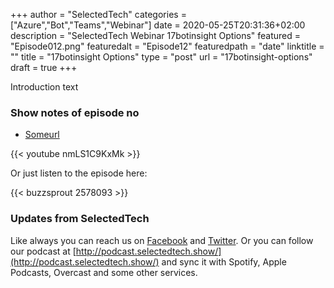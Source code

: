 +++
author = "SelectedTech"
categories = ["Azure","Bot","Teams","Webinar"]
date = 2020-05-25T20:31:36+02:00
description = "SelectedTech Webinar 17botinsight Options"
featured = "Episode012.png"
featuredalt = "Episode12"
featuredpath = "date"
linktitle = ""
title = "17botinsight Options"
type = "post"
url = "17botinsight-options"
draft = true
+++

Introduction text

### Show notes of episode no

- [Someurl](https://www.selectedtech.show)

{{< youtube nmLS1C9KxMk >}}

Or just listen to the episode here:

{{< buzzsprout 2578093 >}}

### Updates from SelectedTech

Like always you can reach us on [Facebook](https://www.facebook.com/SelectedTechPage/) and [Twitter](https://twitter.com/selectedtech). Or you can follow our podcast at [http://podcast.selectedtech.show/](http://podcast.selectedtech.show/) and sync it with Spotify, Apple Podcasts, Overcast and some other services.

